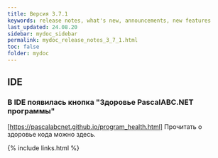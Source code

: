 ```yaml
---
title: Версия 3.7.1 
keywords: release notes, what's new, announcements, new features
last_updated: 24.08.20
sidebar: mydoc_sidebar
permalink: mydoc_release_notes_3_7_1.html
toс: false
folder: mydoc
---
```


## IDE

###  В IDE появилась кнопка "Здоровье PascalABC.NET программы"

[https://pascalabcnet.github.io/program_health.html] Прочитать о здоровье кода можно здесь.


{% include links.html %}

